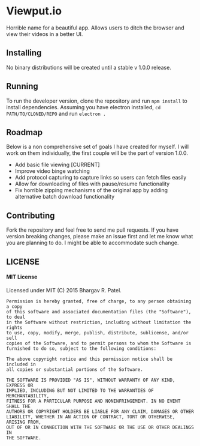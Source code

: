 # Viewput.io
Horrible name for a beautiful app. Allows users to ditch the browser and view their videos in a better UI.

## Installing
No binary distributions will be created until a stable v 1.0.0 release.

## Running
To run the developer version, clone the repository and run `npm install` to install dependencies. Assuming you have electron installed, `cd PATH/TO/CLONED/REPO` and run `electron .`

## Roadmap
Below is a non comprehensive set of goals I have created for myself. I will work on them individually, the first couple will be the part of version 1.0.0.

* Add basic file viewing [CURRENT]
* Improve video binge watching
* Add protocol capturing to capture links so users can fetch files easily
* Allow for downloading of files with pause/resume functionality
* Fix horrible zipping mechanisms of the original app by adding alternative batch download functionality

## Contributing
Fork the repository and feel free to send me pull requests. If you have version breaking changes, please make an issue first and let me know what you are planning to do. I might be able to accommodate such change. 

## LICENSE

#### MIT License

Licensed under MIT (C) 2015 Bhargav R. Patel.

~~~~~~~~~
Permission is hereby granted, free of charge, to any person obtaining a copy
of this software and associated documentation files (the "Software"), to deal
in the Software without restriction, including without limitation the rights
to use, copy, modify, merge, publish, distribute, sublicense, and/or sell
copies of the Software, and to permit persons to whom the Software is
furnished to do so, subject to the following conditions:

The above copyright notice and this permission notice shall be included in
all copies or substantial portions of the Software.

THE SOFTWARE IS PROVIDED "AS IS", WITHOUT WARRANTY OF ANY KIND, EXPRESS OR
IMPLIED, INCLUDING BUT NOT LIMITED TO THE WARRANTIES OF MERCHANTABILITY,
FITNESS FOR A PARTICULAR PURPOSE AND NONINFRINGEMENT. IN NO EVENT SHALL THE
AUTHORS OR COPYRIGHT HOLDERS BE LIABLE FOR ANY CLAIM, DAMAGES OR OTHER
LIABILITY, WHETHER IN AN ACTION OF CONTRACT, TORT OR OTHERWISE, ARISING FROM,
OUT OF OR IN CONNECTION WITH THE SOFTWARE OR THE USE OR OTHER DEALINGS IN
THE SOFTWARE.
~~~~~~~~~

